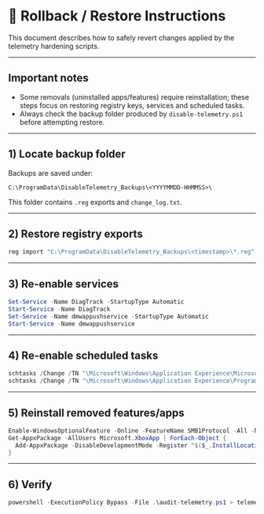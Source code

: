 # 🔄 Rollback / Restore Instructions

This document describes how to safely revert changes applied by the telemetry hardening scripts.

---

## Important notes
- Some removals (uninstalled apps/features) require reinstallation; these steps focus on restoring registry keys, services and scheduled tasks.
- Always check the backup folder produced by `disable-telemetry.ps1` before attempting restore.

---

## 1) Locate backup folder
Backups are saved under:
```
C:\ProgramData\DisableTelemetry_Backups\<YYYYMMDD-HHMMSS>\
```
This folder contains `.reg` exports and `change_log.txt`.

---

## 2) Restore registry exports
```powershell
reg import "C:\ProgramData\DisableTelemetry_Backups\<timestamp>\*.reg"
```

---

## 3) Re-enable services
```powershell
Set-Service -Name DiagTrack -StartupType Automatic
Start-Service -Name DiagTrack
Set-Service -Name dmwappushservice -StartupType Automatic
Start-Service -Name dmwappushservice
```

---

## 4) Re-enable scheduled tasks
```powershell
schtasks /Change /TN "\Microsoft\Windows\Application Experience\Microsoft Compatibility Appraiser" /Enable
schtasks /Change /TN "\Microsoft\Windows\Application Experience\ProgramDataUpdater" /Enable
```

---

## 5) Reinstall removed features/apps
```powershell
Enable-WindowsOptionalFeature -Online -FeatureName SMB1Protocol -All -NoRestart
Get-AppxPackage -AllUsers Microsoft.XboxApp | ForEach-Object {
  Add-AppxPackage -DisableDevelopmentMode -Register "$($_.InstallLocation)\AppXManifest.xml"
}
```

---

## 6) Verify
```powershell
powershell -ExecutionPolicy Bypass -File .\audit-telemetry.ps1 > telemetry-audit-restored.json
```
